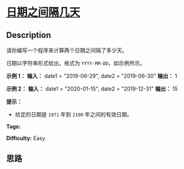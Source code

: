 # [日期之间隔几天][title]

## Description

请你编写一个程序来计算两个日期之间隔了多少天。

日期以字符串形式给出，格式为 `YYYY-MM-DD`，如示例所示。



**示例 1：**
            **输入：** date1 = "2019-06-29", date2 = "2019-06-30"    **输出：** 1    

**示例 2：**
            **输入：** date1 = "2020-01-15", date2 = "2019-12-31"    **输出：** 15    



**提示：**

  * 给定的日期是 `1971` 年到 `2100` 年之间的有效日期。


**Tags:** 

**Difficulty:** Easy

## 思路

[title]: https://leetcode-cn.com/problems/number-of-days-between-two-dates
